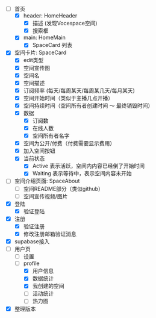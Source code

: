 - [ ] 首页
  - [x] header: HomeHeader
    - [x] 描述 (发现Vocespace空间)
    - [x] 搜索框
  - [x] main: HomeMain
    - [x] SpaceCard 列表
- [x] 空间卡片: SpaceCard
  - [x] edit类型
  - [x] 空间宣传图
  - [x] 空间名
  - [x] 空间描述
  - [x] 订阅频率 (每天/每周某天/每周某几天/每月某天)
  - [x] 空间开始时间（类似于主播几点开播）
  - [x] 空间持续时间（空间所有者创建时间 ～ 最终销毁时间）
  - [x] 数据
    - [x] 订阅数
    - [x] 在线人数
    - [x] 空间所有者名字
  - [x] 空间为公开/付费（付费需要显示费用）
  - [x] 加入空间按钮
  - [x] 当前状态
    - [x] Active 表示活跃，空间内内容已经倒了开始时间
    - [x] Waiting 表示等待中，表示空间内容未开始
- [ ] 空间介绍页面: SpaceAbout
  - [ ] 空间README部分（类似github）
  - [ ] 空间宣传视频/图片
- [x] 登陆
  - [x] 验证登陆
- [x] 注册
  - [x] 验证注册
  - [x] 修改注册邮箱验证消息
- [x] supabase接入
- [ ] 用户页
  - [ ] 设置
  - [ ] profile
    - [x] 用户信息
    - [x] 数据统计
    - [x] 我创建的空间
    - [ ] 活动统计
    - [ ] 热力图
- [x] 整理版本 